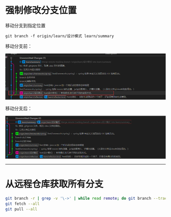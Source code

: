# 强制修改分支位置

移动分支到指定位置
```shell
git branch -f origin/learn/设计模式 learn/summary
```

移动分支前：

![image-20210323153846284](images/%E5%BC%BA%E5%88%B6%E4%BF%AE%E6%94%B9%E5%88%86%E6%94%AF%E4%BD%8D%E7%BD%AE/image-20210323153846284.png)



移动分支后：

![image-20210323154017966](images/%E5%BC%BA%E5%88%B6%E4%BF%AE%E6%94%B9%E5%88%86%E6%94%AF%E4%BD%8D%E7%BD%AE/image-20210323154017966.png)  


---  


# 从远程仓库获取所有分支

```bash
git branch -r | grep -v '\->' | while read remote; do git branch --track "${remote#origin/}" "$remote"; done
git fetch --all
git pull --all
```